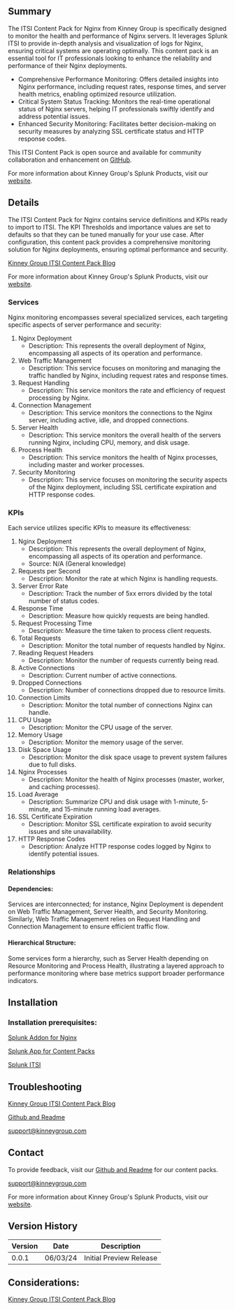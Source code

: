 ## Summary
The ITSI Content Pack for Nginx from Kinney Group is specifically designed to monitor the health and performance of Nginx servers. It leverages Splunk ITSI to provide in-depth analysis and visualization of logs for Nginx, ensuring critical systems are operating optimally. This content pack is an essential tool for IT professionals looking to enhance the reliability and performance of their Nginx deployments.

* Comprehensive Performance Monitoring: Offers detailed insights into Nginx performance, including request rates, response times, and server health metrics, enabling optimized resource utilization.
* Critical System Status Tracking: Monitors the real-time operational status of Nginx servers, helping IT professionals swiftly identify and address potential issues.
* Enhanced Security Monitoring: Facilitates better decision-making on security measures by analyzing SSL certificate status and HTTP response codes.

This ITSI Content Pack is open source and available for community collaboration and enhancement on [GitHub](https://www.github.com/kinneygroup).

For more information about Kinney Group's Splunk Products, visit our [website](https://kinneygroup.com/atlas).

## Details
The ITSI Content Pack for Nginx contains service definitions and KPIs ready to import to ITSI. The KPI Thresholds and importance values are set to defaults so that they can be tuned manually for your use case. After configuration, this content pack provides a comprehensive monitoring solution for Nginx deployments, ensuring optimal performance and security.

[Kinney Group ITSI Content Pack Blog](https://kinneygroup.com/blog/installing-itsi-content-packs/)

For more information about Kinney Group's Splunk Products, visit our [website](https://kinneygroup.com/atlas).

### Services
Nginx monitoring encompasses several specialized services, each targeting specific aspects of server performance and security:

1. Nginx Deployment
    * Description: This represents the overall deployment of Nginx, encompassing all aspects of its operation and performance.
2. Web Traffic Management
    * Description: This service focuses on monitoring and managing the traffic handled by Nginx, including request rates and response times.
3. Request Handling
    * Description: This service monitors the rate and efficiency of request processing by Nginx.
4. Connection Management
    * Description: This service monitors the connections to the Nginx server, including active, idle, and dropped connections.
5. Server Health
    * Description: This service monitors the overall health of the servers running Nginx, including CPU, memory, and disk usage.
6. Process Health
    * Description: This service monitors the health of Nginx processes, including master and worker processes.
7. Security Monitoring
    * Description: This service focuses on monitoring the security aspects of the Nginx deployment, including SSL certificate expiration and HTTP response codes.

### KPIs
Each service utilizes specific KPIs to measure its effectiveness:

1. Nginx Deployment
    * Description: This represents the overall deployment of Nginx, encompassing all aspects of its operation and performance.
    * Source: N/A (General knowledge)
2. Requests per Second
    * Description: Monitor the rate at which Nginx is handling requests.
3. Server Error Rate
    * Description: Track the number of 5xx errors divided by the total number of status codes.
4. Response Time
    * Description: Measure how quickly requests are being handled.
5. Request Processing Time
    * Description: Measure the time taken to process client requests.
6. Total Requests
    * Description: Monitor the total number of requests handled by Nginx.
7. Reading Request Headers
    * Description: Monitor the number of requests currently being read.
8. Active Connections
    * Description: Current number of active connections.
9. Dropped Connections
    * Description: Number of connections dropped due to resource limits.
10. Connection Limits
    * Description: Monitor the total number of connections Nginx can handle.
11. CPU Usage
    * Description: Monitor the CPU usage of the server.
12. Memory Usage
    * Description: Monitor the memory usage of the server.
13. Disk Space Usage
    * Description: Monitor the disk space usage to prevent system failures due to full disks.
14. Nginx Processes
    * Description: Monitor the health of Nginx processes (master, worker, and caching processes).
15. Load Average
    * Description: Summarize CPU and disk usage with 1-minute, 5-minute, and 15-minute running load averages.
16. SSL Certificate Expiration
    * Description: Monitor SSL certificate expiration to avoid security issues and site unavailability.
17. HTTP Response Codes
    * Description: Analyze HTTP response codes logged by Nginx to identify potential issues.

### Relationships
#### Dependencies:
Services are interconnected; for instance, Nginx Deployment is dependent on Web Traffic Management, Server Health, and Security Monitoring. Similarly, Web Traffic Management relies on Request Handling and Connection Management to ensure efficient traffic flow.

#### Hierarchical Structure:
Some services form a hierarchy, such as Server Health depending on Resource Monitoring and Process Health, illustrating a layered approach to performance monitoring where base metrics support broader performance indicators.

## Installation

### Installation prerequisites:

[Splunk Addon for Nginx](https://splunkbase.splunk.com/app/3258)

[Splunk App for Content Packs](https://splunkbase.splunk.com/app/5391)

[Splunk ITSI](https://www.splunk.com/en_us/products/it-service-intelligence.html)

## Troubleshooting

[Kinney Group ITSI Content Pack Blog](https://kinneygroup.com/blog/installing-itsi-content-packs/)

[Github and Readme](https://www.github.com/kinneygroup)

support@kinneygroup.com

## Contact

To provide feedback, visit our [Github and Readme](https://www.github.com/kinneygroup) for our content packs.

support@kinneygroup.com

For more information about Kinney Group's Splunk Products, visit our [website](https://kinneygroup.com/atlas).

## Version History

| Version | Date  | Description               |
|---------|-------|---------------------------|
| 0.0.1   | 06/03/24 | Initial Preview Release   |

## Considerations:

[Kinney Group ITSI Content Pack Blog](https://kinneygroup.com/blog/installing-itsi-content-packs/)